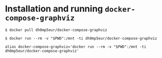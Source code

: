 # Installation and running `docker-compose-graphviz`

```
$ docker pull dh0mp5eur/docker-compose-graphviz
```

```
$ docker run --rm -v "$PWD":/mnt -ti dh0mp5eur/docker-compose-graphviz
```

```
alias docker-compose-graphviz='docker run --rm -v "$PWD":/mnt -ti dh0mp5eur/docker-compose-graphviz'
```
